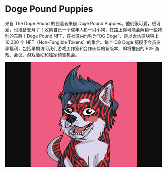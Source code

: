 # Doge Pound Puppies

来自 The Doge Pound 的创造者来自 Doge Pound Puppies。他们很可爱，很可爱，也准备登月了！收集自己一个成年人和一只小狗，在路上你可能会解锁一些特别的东西！Doge Pound NFT，在社区内也称为“OG Doge”，是以太坊区块链上 10,000 个 NFT（Non-Fungible Tokens）的集合。每个 OG Doge 都授予会员专享福利，包括早期访问我们游戏工作室和合作伙伴的新版本、即将推出的 P2E 游戏、会议、游戏活动和独家预售机会。

![dogepoundpuppies-dapp-collectibles-ethereum-image1_23810834b68333a7f402ebfdc22d5c0a](dogepoundpuppies-dapp-collectibles-ethereum-image1_23810834b68333a7f402ebfdc22d5c0a.png)
